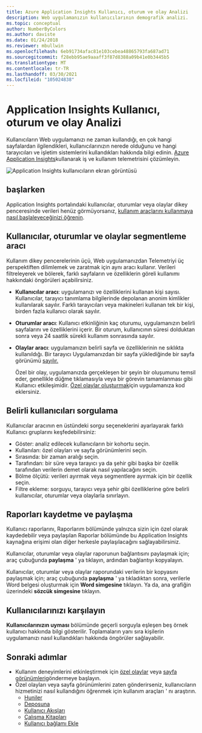 ```yaml
---
title: Azure Application Insights Kullanıcı, oturum ve olay Analizi
description: Web uygulamanızın kullanıcılarının demografik analizi.
ms.topic: conceptual
author: NumberByColors
ms.author: daviste
ms.date: 01/24/2018
ms.reviewer: mbullwin
ms.openlocfilehash: 6eb91734afac81e103cebea48865793fa687ad71
ms.sourcegitcommit: f28ebb95ae9aaaff3f87d8388a09b41e0b3445b5
ms.translationtype: MT
ms.contentlocale: tr-TR
ms.lasthandoff: 03/30/2021
ms.locfileid: "105024838"
---
```

# <a name="users-sessions-and-events-analysis-in-application-insights"></a>Application Insights Kullanıcı, oturum ve olay Analizi

Kullanıcıların Web uygulamanızı ne zaman kullandığı, en çok hangi sayfalardan ilgilendikleri, kullanıcılarınızın nerede olduğunu ve hangi tarayıcıları ve işletim sistemlerini kullandıkları hakkında bilgi edinin. [Azure Application Insights](./app-insights-overview.md)kullanarak iş ve kullanım telemetrisini çözümleyin.

![Application Insights kullanıcıların ekran görüntüsü](./media/usage-segmentation/0001-users.png)

## <a name="get-started"></a>başlarken

Application Insights portalındaki kullanıcılar, oturumlar veya olaylar dikey penceresinde verileri henüz görmüyorsanız, [kullanım araçlarını kullanmaya nasıl başlaleyeceğinizi öğrenin](usage-overview.md).

## <a name="the-users-sessions-and-events-segmentation-tool"></a>Kullanıcılar, oturumlar ve olaylar segmentleme aracı

Kullanım dikey pencerelerinin üçü, Web uygulamanızdan Telemetriyi üç perspektiften dilimlemek ve zaratmak için aynı aracı kullanır. Verileri filtreleyerek ve bölerek, farklı sayfaların ve özelliklerin göreli kullanımı hakkındaki öngörüleri açabilirsiniz.

* **Kullanıcılar aracı**: uygulamanızı ve özelliklerini kullanan kişi sayısı.  Kullanıcılar, tarayıcı tanımlama bilgilerinde depolanan anonim kimlikler kullanılarak sayılır. Farklı tarayıcıları veya makineleri kullanan tek bir kişi, birden fazla kullanıcı olarak sayılır.
* **Oturumlar aracı**: Kullanıcı etkinliğinin kaç oturumu, uygulamanızın belirli sayfalarını ve özelliklerini içerir. Bir oturum, kullanıcının süresi dolduktan sonra veya 24 saatlik sürekli kullanım sonrasında sayılır.
* **Olaylar aracı**: uygulamanızın belirli sayfa ve özelliklerinin ne sıklıkta kullanıldığı. Bir tarayıcı Uygulamanızdan bir sayfa yüklediğinde bir sayfa görünümü [sayılır.](./javascript.md) 

    Özel bir olay, uygulamanızda gerçekleşen bir şeyin bir oluşumunu temsil eder, genellikle düğme tıklamasıyla veya bir görevin tamamlanması gibi Kullanıcı etkileşimidir. [Özel olaylar oluşturmak](./api-custom-events-metrics.md#trackevent)için uygulamanıza kod eklersiniz.

## <a name="querying-for-certain-users"></a>Belirli kullanıcıları sorgulama

Kullanıcılar aracının en üstündeki sorgu seçeneklerini ayarlayarak farklı Kullanıcı gruplarını keşfedebilirsiniz:

* Göster: analiz edilecek kullanıcıların bir kohortu seçin.
* Kullanılan: özel olayları ve sayfa görünümlerini seçin.
* Sırasında: bir zaman aralığı seçin.
* Tarafından: bir süre veya tarayıcı ya da şehir gibi başka bir özellik tarafından verilerin demet olarak nasıl yapılacağını seçin.
* Bölme ölçütü: verileri ayırmak veya segmentlere ayırmak için bir özellik seçin. 
* Filtre ekleme: sorguyu, tarayıcı veya şehir gibi özelliklerine göre belirli kullanıcılar, oturumlar veya olaylarla sınırlayın. 
 
## <a name="saving-and-sharing-reports"></a>Raporları kaydetme ve paylaşma 
Kullanıcı raporlarını, Raporlarım bölümünde yalnızca sizin için özel olarak kaydedebilir veya paylaşılan Raporlar bölümünde bu Application Insights kaynağına erişimi olan diğer herkesle paylaşılacağını sağlayabilirsiniz.

Kullanıcılar, oturumlar veya olaylar raporunun bağlantısını paylaşmak için; araç çubuğunda **paylaşma** ' ya tıklayın, ardından bağlantıyı kopyalayın.

Kullanıcılar, oturumlar veya olaylar raporundaki verilerin bir kopyasını paylaşmak için; araç çubuğunda **paylaşma** ' ya tıkladıktan sonra, verilerle Word belgesi oluşturmak için **Word simgesine** tıklayın. Ya da, ana grafiğin üzerindeki **sözcük simgesine** tıklayın.

## <a name="meet-your-users"></a>Kullanıcılarınızı karşılayın

**Kullanıcılarınızın uyması** bölümünde geçerli sorguyla eşleşen beş örnek kullanıcı hakkında bilgi gösterilir. Toplamaların yanı sıra kişilerin uygulamanızı nasıl kullandıkları hakkında öngörüler sağlayabilir.

## <a name="next-steps"></a>Sonraki adımlar

- Kullanım deneyimlerini etkinleştirmek için [özel olaylar](./api-custom-events-metrics.md#trackevent) veya [sayfa görünümleri](./api-custom-events-metrics.md#page-views)göndermeye başlayın.
- Özel olayları veya sayfa görünümlerini zaten gönderirseniz, kullanıcıların hizmetinizi nasıl kullandığını öğrenmek için kullanım araçları ' nı araştırın.
    - [Huniler](usage-funnels.md)
    - [Deposuna](usage-retention.md)
    - [Kullanıcı Akışları](usage-flows.md)
    - [Çalışma Kitapları](../visualize/workbooks-overview.md)
    - [Kullanıcı bağlamı Ekle](./usage-overview.md)